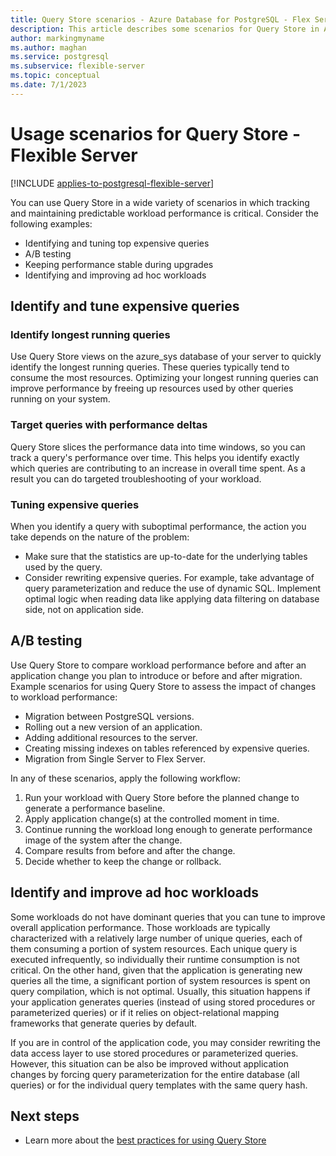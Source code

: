 ```yaml
---
title: Query Store scenarios - Azure Database for PostgreSQL - Flex Server
description: This article describes some scenarios for Query Store in Azure Database for PostgreSQL - Flex Server.
author: markingmyname
ms.author: maghan
ms.service: postgresql
ms.subservice: flexible-server
ms.topic: conceptual
ms.date: 7/1/2023
---
```

# Usage scenarios for Query Store - Flexible Server

[!INCLUDE [applies-to-postgresql-flexible-server](../includes/applies-to-postgresql-flexible-server.md)]

You can use Query Store in a wide variety of scenarios in which tracking and maintaining predictable workload performance is critical. Consider the following examples: 
- Identifying and tuning top expensive queries 
- A/B testing 
- Keeping performance stable during upgrades 
- Identifying and improving ad hoc workloads 

## Identify and tune expensive queries 

### Identify longest running queries 
Use Query Store views on the azure_sys database of your server to quickly identify the longest running queries. These queries typically tend to consume the most resources. Optimizing your longest running queries can improve performance by freeing up resources used by other queries running on your system. 

### Target queries with performance deltas 
Query Store slices the performance data into time windows, so you can track a query's performance over time. This helps you identify exactly which queries are contributing to an increase in overall time spent. As a result you can do targeted troubleshooting of your workload.

### Tuning expensive queries 
When you identify a query with suboptimal performance, the action you take depends on the nature of the problem: 
- Make sure that the statistics are up-to-date for the underlying tables used by the query.
- Consider rewriting expensive queries. For example, take advantage of query parameterization and reduce the use of dynamic SQL. Implement optimal logic when reading data like applying data filtering on database side, not on application side. 


## A/B testing 
Use Query Store to compare workload performance before and after an application change you plan to introduce or before and after migration. Example scenarios for using Query Store to assess the impact of changes to workload performance: 
- Migration between PostgreSQL versions. 
- Rolling out a new version of an application. 
- Adding additional resources to the server. 
- Creating missing indexes on tables referenced by expensive queries. 
- Migration from Single Server to Flex Server. 
 
In any of these scenarios, apply the following workflow: 
1. Run your workload with Query Store before the planned change to generate a performance baseline. 
2. Apply application change(s) at the controlled moment in time. 
3. Continue running the workload long enough to generate performance image of the system after the change. 
4. Compare results from before and after the change. 
5. Decide whether to keep the change or rollback. 


## Identify and improve ad hoc workloads 
Some workloads do not have dominant queries that you can tune to improve overall application performance. Those workloads are typically characterized with a relatively large number of unique queries, each of them consuming a portion of system resources. Each unique query is executed infrequently, so individually their runtime consumption is not critical. On the other hand, given that the application is generating new queries all the time, a significant portion of system resources is spent on query compilation, which is not optimal. Usually, this situation happens if your application generates queries (instead of using stored procedures or parameterized queries) or if it relies on object-relational mapping frameworks that generate queries by default. 
 
If you are in control of the application code, you may consider rewriting the data access layer to use stored procedures or parameterized queries. However, this situation can be also be improved without application changes by forcing query parameterization for the entire database (all queries) or for the individual query templates with the same query hash. 

## Next steps
- Learn more about the [best practices for using Query Store](concepts-query-store-best-practices.md)
